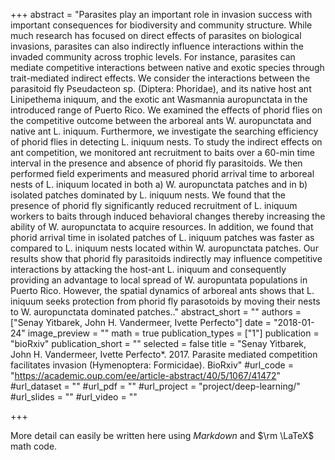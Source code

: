 +++
abstract = "Parasites play an important role in invasion success with important consequences for biodiversity and community structure. While much research has focused on direct effects of parasites on biological invasions, parasites can also indirectly influence interactions within the invaded community across trophic levels. For instance, parasites can mediate competitive interactions between native and exotic species through trait-mediated indirect effects. We consider the interactions between the parasitoid fly Pseudacteon sp. (Diptera: Phoridae), and its native host ant Linipethema iniquum, and the exotic ant Wasmannia auropunctata in the introduced range of Puerto Rico. We examined the effects of phorid flies on the competitive outcome between the arboreal ants W. auropunctata and native ant L. iniquum. Furthermore, we investigate the searching efficiency of phorid flies in detecting L. iniquum nests. To study the indirect effects on ant competition, we monitored ant recruitment to baits over a 60-min time interval in the presence and absence of phorid fly parasitoids. We then performed field experiments and measured phorid arrival time to arboreal nests of L. iniquum located in both a) W. auropunctata patches and in b) isolated patches dominated by L. iniquum nests. We found that the presence of phorid fly significantly reduced recruitment of L. iniquum workers to baits through induced behavioral changes thereby increasing the ability of W. auropunctata to acquire resources. In addition, we found that phorid arrival time in isolated patches of L. iniquum patches was faster as compared to L. iniquum nests located within W. auropunctata patches. Our results show that phorid fly parasitoids indirectly may influence competitive interactions by attacking the host-ant L. iniquum and consequently providing an advantage to local spread of W. auropuntata populations in Puerto Rico. However, the spatial dynamics of arboreal ants shows that L. iniquum seeks protection from phorid fly parasotoids by moving their nests to W. auropunctata dominated patches.."
abstract_short = ""
authors = ["Senay Yitbarek, John H. Vandermeer, Ivette Perfecto"]
date = "2018-01-24"
image_preview = ""
math = true
publication_types = ["1"]
publication = "bioRxiv"
publication_short = ""
selected = false
title = "Senay Yitbarek, John H. Vandermeer, Ivette Perfecto*. 2017. Parasite mediated competition facilitates invasion (Hymenoptera: Formicidae). BioRxiv"
#url_code = "https://academic.oup.com/ee/article-abstract/40/5/1067/41472"
#url_dataset = ""
#url_pdf = ""
#url_project = "project/deep-learning/"
#url_slides = ""
#url_video = ""

+++

More detail can easily be written here using *Markdown* and $\rm \LaTeX$ math code.
